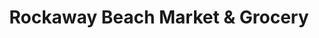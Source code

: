 ---
title: "Rockaway Beach Market & Grocery"
url: /rockaway-beach/rockaway-beach-market-und-grocery/
shop: Supermarkt
---